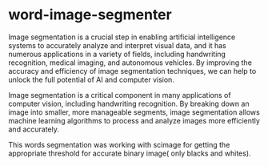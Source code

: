 # word-image-segmenter
Image segmentation is a crucial step in enabling artificial intelligence systems to accurately analyze and interpret visual data, and it has numerous applications in a variety of fields, including handwriting recognition, medical imaging, and autonomous vehicles. By improving the accuracy and efficiency of image segmentation techniques, we can help to unlock the full potential of AI and computer vision.

Image segmentation is a critical component in many applications of computer vision, including handwriting recognition. By breaking down an image into smaller, more manageable segments, image segmentation allows machine learning algorithms to process and analyze images more efficiently and accurately.

This words segmentation was working with scimage for getting the appropriate threshold for accurate binary image( only blacks and whites).

